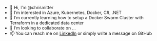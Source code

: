 - 👋 Hi, I’m @chrismitter
- 👀 I’m interested in Azure, Kubernetes, Docker, C#, .NET
- 🌱 I’m currently learning how to setup a Docker Swarm Cluster with Terraform in a dedicated data center
- 💞️ I’m looking to collaborate on ...
- 📫 You can reach me on [LinkedIn](https://www.linkedin.com/in/christian-mitter-27590b67/) or simply write a message on GitHub

<!---
chrismitter/chrismitter is a ✨ special ✨ repository because its `README.md` (this file) appears on your GitHub profile.
You can click the Preview link to take a look at your changes.
--->
